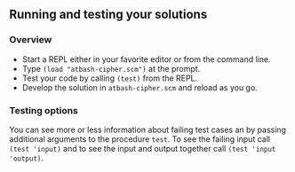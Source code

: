 ## Running and testing your solutions

### Overview


* Start a REPL either in your favorite editor or from
the command line\.
* Type `(load "atbash-cipher.scm")` at the prompt\.
* Test your code by calling `(test)` from the REPL\.
* Develop the solution in `atbash-cipher.scm` and reload as you go\.

### Testing options

You can see more or less information about
failing test cases an by passing additional arguments to the
procedure `test`\.
To see the failing input call `(test 'input)` and to see the input and output together call `(test 'input 'output)`\.
